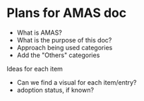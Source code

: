 # Plans for AMAS doc

- What is AMAS?
- What is the purpose of this doc?
- Approach being used
  categories
- Add the "Others" categories

Ideas for each item
- Can we find a visual for each item/entry?
- adoption status, if known?
